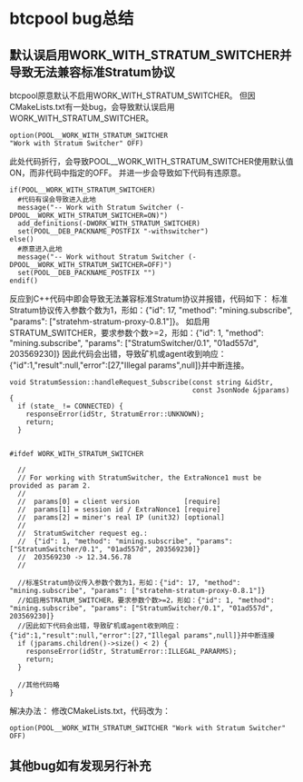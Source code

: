 # btcpool bug总结

## 默认误启用WORK_WITH_STRATUM_SWITCHER并导致无法兼容标准Stratum协议

btcpool原意默认不启用WORK_WITH_STRATUM_SWITCHER。
但因CMakeLists.txt有一处bug，会导致默认误启用WORK_WITH_STRATUM_SWITCHER。

```
option(POOL__WORK_WITH_STRATUM_SWITCHER
"Work with Stratum Switcher" OFF)
```

此处代码折行，会导致POOL__WORK_WITH_STRATUM_SWITCHER使用默认值ON，而非代码中指定的OFF。
并进一步会导致如下代码有违原意。

```
if(POOL__WORK_WITH_STRATUM_SWITCHER)
  #代码有误会导致进入此地
  message("-- Work with Stratum Switcher (-DPOOL__WORK_WITH_STRATUM_SWITCHER=ON)")
  add_definitions(-DWORK_WITH_STRATUM_SWITCHER)
  set(POOL__DEB_PACKNAME_POSTFIX "-withswitcher")
else()
  #原意进入此地
  message("-- Work without Stratum Switcher (-DPOOL__WORK_WITH_STRATUM_SWITCHER=OFF)")
  set(POOL__DEB_PACKNAME_POSTFIX "")
endif()
```

反应到C++代码中即会导致无法兼容标准Stratum协议并报错，代码如下：
标准Stratum协议传入参数个数为1，形如：{"id": 17, "method": "mining.subscribe", "params": ["stratehm-stratum-proxy-0.8.1"]}。
如启用STRATUM_SWITCHER，要求参数个数>=2，形如：{"id": 1, "method": "mining.subscribe", "params": ["StratumSwitcher/0.1", "01ad557d", 203569230]}
因此代码会出错，导致矿机或agent收到响应： {"id":1,"result":null,"error":[27,"Illegal params",null]}并中断连接。

```
void StratumSession::handleRequest_Subscribe(const string &idStr,
                                             const JsonNode &jparams) {
  if (state_ != CONNECTED) {
    responseError(idStr, StratumError::UNKNOWN);
    return;
  }


#ifdef WORK_WITH_STRATUM_SWITCHER

  //
  // For working with StratumSwitcher, the ExtraNonce1 must be provided as param 2.
  // 
  //  params[0] = client version           [require]
  //  params[1] = session id / ExtraNonce1 [require]
  //  params[2] = miner's real IP (unit32) [optional]
  //
  //  StratumSwitcher request eg.:
  //  {"id": 1, "method": "mining.subscribe", "params": ["StratumSwitcher/0.1", "01ad557d", 203569230]}
  //  203569230 -> 12.34.56.78
  //

  //标准Stratum协议传入参数个数为1，形如：{"id": 17, "method": "mining.subscribe", "params": ["stratehm-stratum-proxy-0.8.1"]}
  //如启用STRATUM_SWITCHER，要求参数个数>=2，形如：{"id": 1, "method": "mining.subscribe", "params": ["StratumSwitcher/0.1", "01ad557d", 203569230]}
  //因此如下代码会出错，导致矿机或agent收到响应： {"id":1,"result":null,"error":[27,"Illegal params",null]}并中断连接
  if (jparams.children()->size() < 2) {
    responseError(idStr, StratumError::ILLEGAL_PARARMS);
    return;
  }

  //其他代码略
}
```


解决办法：
修改CMakeLists.txt，代码改为：

```
option(POOL__WORK_WITH_STRATUM_SWITCHER "Work with Stratum Switcher" OFF)
```

## 其他bug如有发现另行补充